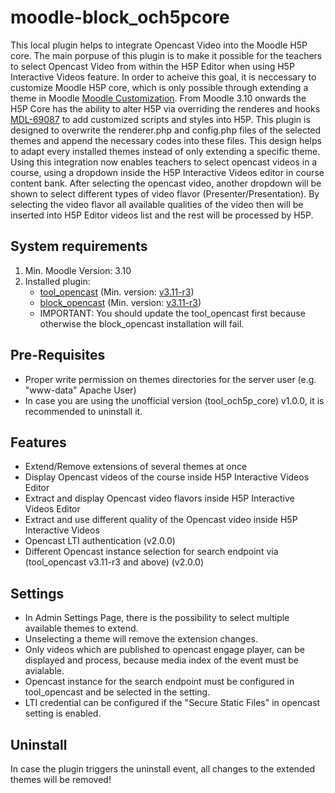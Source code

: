 moodle-block_och5pcore
=====================
This local plugin helps to integrate Opencast Video into the Moodle H5P core.
The main porpuse of this plugin is to make it possible for the teachers to select Opencast Video from within the H5P Editor when using H5P Interactive Videos feature.
In order to acheive this goal, it is neccessary to customize Moodle H5P core, which is only possible through extending a theme in Moodle <a href="https://h5p.org/moodle-customization">Moodle Customization</a>. From Moodle 3.10 onwards the H5P Core has the ability to alter H5P via overriding the renderes and hooks <a href="https://tracker.moodle.org/browse/MDL-69087">MDL-69087</a> to add customized scripts and styles into H5P.
This plugin is designed to overwrite the renderer.php and config.php files of the selected themes and append the necessary codes into these files. This design helps to adapt every installed themes instead of only extending a specific theme.
Using this integration now enables teachers to select opencast videos in a course, using a dropdown inside the H5P Interactive Videos editor in course content bank. After selecting the opencast video, another dropdown will be shown to select different types of video flavor (Presenter/Presentation). By selecting the video flavor all available qualities of the video then will be inserted into H5P Editor videos list and the rest will be processed by H5P.

System requirements
------------------
1. Min. Moodle Version: 3.10
2. Installed plugin:
   - <a href="https://github.com/Opencast-Moodle/moodle-tool_opencast">tool_opencast</a> (Min. version: <a href="https://github.com/Opencast-Moodle/moodle-tool_opencast/releases/tag/v3.11-r3">v3.11-r3</a>)
   - <a href="https://github.com/Opencast-Moodle/moodle-block_opencast">block_opencast</a> (Min. version: <a href="https://github.com/Opencast-Moodle/moodle-block_opencast/releases/tag/v3.11-r3">v3.11-r3</a>)
   - IMPORTANT: You should update the tool_opencast first because otherwise the block_opencast installation will fail.

Pre-Requisites
------------------
* Proper write permission on themes directories for the server user (e.g. "www-data" Apache User)
* In case you are using the unofficial version (tool_och5p_core) v1.0.0, it is recommended to uninstall it.

Features
------------------
* Extend/Remove extensions of several themes at once
* Display Opencast videos of the course inside H5P Interactive Videos Editor
* Extract and display Opencast video flavors inside H5P Interactive Videos Editor
* Extract and use different quality of the Opencast video inside H5P Interactive Videos
* Opencast LTI authentication (v2.0.0)
* Different Opencast instance selection for search endpoint via (tool_opencast v3.11-r3 and above) (v2.0.0)

Settings
------------------
* In Admin Settings Page, there is the possibility to select multiple available themes to extend.
* Unselecting a theme will remove the extension changes.
* Only videos which are published to opencast engage player, can be displayed and process, because media index of the event must be avialable.
* Opencast instance for the search endpoint must be configured in tool_opencast and be selected in the setting.
* LTI credential can be configured if the "Secure Static Files" in opencast setting is enabled.

Uninstall
------------------
In case the plugin triggers the uninstall event, all changes to the extended themes will be removed!

